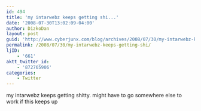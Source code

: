 ```yaml
---
id: 494
title: 'my intarwebz keeps getting shi...'
date: '2008-07-30T13:02:09-04:00'
author: DizkoDan
layout: post
guid: 'http://www.cyberjunx.com/blog/archives/2008/07/30/my-intarwebz-keeps-getting-shi/'
permalink: /2008/07/30/my-intarwebz-keeps-getting-shi/
ljID:
    - '661'
aktt_twitter_id:
    - '872765906'
categories:
    - Twitter
---
```


my intarwebz keeps getting shitty. might have to go somewhere else to work if this keeps up